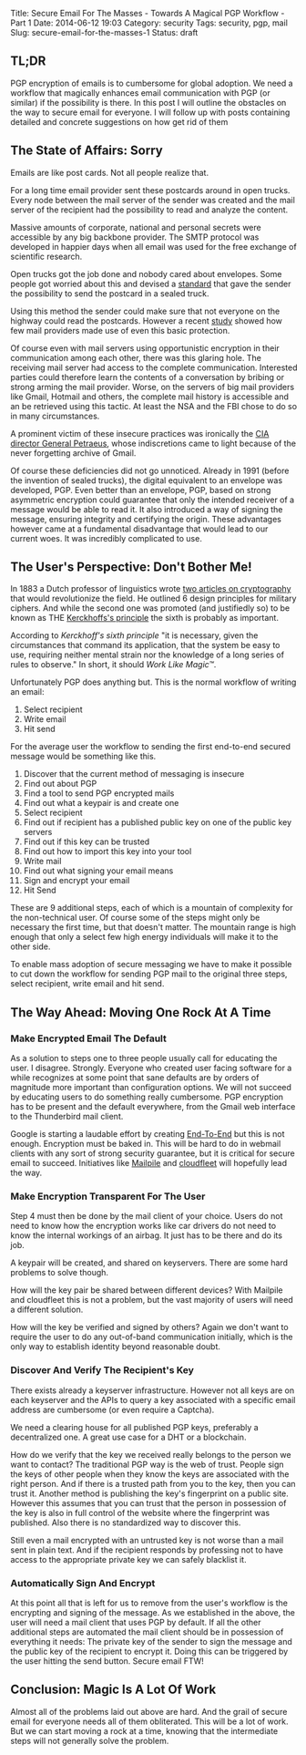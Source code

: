 Title: Secure Email For The Masses - Towards A Magical PGP Workflow - Part 1
Date: 2014-06-12 19:03
Category: security
Tags: security, pgp, mail
Slug: secure-email-for-the-masses-1
Status: draft

## TL;DR

PGP encryption of emails is to cumbersome for global adoption. We need a 
workflow that magically enhances email communication with PGP (or similar) if 
the possibility is there. In this post I will outline the obstacles on the way
to secure email for everyone. I will follow up with posts containing detailed 
and concrete suggestions on how get rid of them

## The State of Affairs: Sorry

Emails are like post cards. Not all people realize that.

For a long time email provider sent these postcards around in open trucks. 
Every node between the mail server of the sender was created and the mail server 
of the recipient had the possibility to read and analyze the content. 

Massive amounts of corporate, national and personal secrets were accessible by 
any big backbone provider. The SMTP protocol was developed in happier days when 
all email was used for the free exchange of scientific research.

Open trucks got the job done and nobody cared about envelopes. Some people got 
worried about this and devised a [standard][ietf] that gave the sender the 
possibility to send the postcard in a sealed truck.

Using this method the sender could make sure that not everyone on the highway 
could read the postcards. However a recent [study][cnet] showed how few mail 
providers made use of even this basic protection.

Of course even with mail servers using opportunistic encryption in their 
communication among each other, there was this glaring hole. The receiving mail 
server had access to the complete communication. Interested parties could 
therefore learn the contents of a conversation by bribing or strong arming the 
mail provider. Worse, on the servers of big mail providers like Gmail, Hotmail 
and others, the complete mail history is accessible and an be retrieved using 
this tactic. At least the NSA and the FBI chose to do so in many circumstances.

A prominent victim of these insecure practices was ironically the [CIA director 
General Petraeus][petraeus], whose indiscretions came to light because of the never 
forgetting archive of Gmail.

Of course these deficiencies did not go unnoticed. Already in 1991 (before the 
invention of sealed trucks), the digital equivalent to an envelope was 
developed, PGP. Even better than an envelope, PGP, based on strong asymmetric 
encryption could guarantee that only the intended receiver of a message would 
be able to read it. It also introduced a way of signing the message, ensuring 
integrity and certifying the origin. These advantages however came at a 
fundamental disadvantage that would lead to our current woes. It was incredibly
complicated to use.

## The User's Perspective: Don't Bother Me!

In 1883 a Dutch professor of linguistics wrote 
[two articles on cryptography][kerckhoff] that would revolutionize the field. 
He outlined 6 design principles for military ciphers. And while the second one 
was promoted (and justifiedly so) to be known as THE 
[Kerckhoffs's principle][wikipedia] the sixth is probably as important.

According to _Kerckhoff's sixth principle_ "it is necessary, given the 
circumstances that command its application, that the system be easy to use, 
requiring neither mental strain nor the knowledge of a long series of rules to 
observe." In short, it should _Work Like Magic&trade;_.

Unfortunately PGP does anything but. This is the normal workflow of writing 
an email:

1. Select recipient
2. Write email
3. Hit send

For the average user the workflow to sending the first end-to-end secured 
message would be something like this.

 1. Discover that the current method of messaging is insecure
 2. Find out about PGP
 3. Find a tool to send PGP encrypted mails  
 4. Find out what a keypair is and create one
 5. Select recipient
 6. Find out if recipient has a published public key on one of the public key 
    servers
 7. Find out if this key can be trusted
 8. Find out how to import this key into your tool
 9. Write mail
10. Find out what signing your email means
11. Sign and encrypt your email
12. Hit Send 

These are 9 additional steps, each of which is a mountain of complexity for the 
non-technical user. Of course some of the steps might only be necessary the 
first time, but that doesn't matter. The mountain range is high enough that 
only a select few high energy individuals will make it to the other side.

To enable mass adoption of secure messaging we have to make it possible to cut 
down the workflow for sending PGP mail to the original three steps, select 
recipient, write email and hit send.


## The Way Ahead: Moving One Rock At A Time

### Make Encrypted Email The Default

As a solution to steps one to three people usually call for educating the user. 
I disagree. Strongly. Everyone who created user facing software for a while 
recognizes at some point that sane defaults are by orders of magnitude more 
important than configuration options. We will not succeed by educating users 
to do something really cumbersome. PGP encryption has to be present and the 
default everywhere, from the Gmail web interface to the Thunderbird mail client.

Google is starting a laudable effort by creating [End-To-End][google-end-to-end]
but this is not enough. Encryption must be baked in. This will be hard to do 
in webmail clients with any sort of strong security guarantee, but it is 
critical for secure email to succeed. Initiatives like [Mailpile][mailpile] and
[cloudfleet][cloudfleet] will hopefully lead the way. 

### Make Encryption Transparent For The User

Step 4 must then be done by the mail client of your choice. Users do not need 
to know how the encryption works like car drivers do not need to know the 
internal workings of an airbag. It just has to be there and do its job.

A keypair will be created, and shared on keyservers. There are some hard 
problems to solve though. 

How will the key pair be shared between different devices? With Mailpile and 
cloudfleet this is not a problem, but the vast majority of users will need a 
different solution.

How will the key be verified and signed by others? Again we don't want to 
require the user to do any out-of-band communication initially, which is the 
only way to establish identity beyond reasonable doubt. 

### Discover And Verify The Recipient's Key

There exists already a keyserver infrastructure. However not all keys are on 
each keyserver and the APIs to query a key associated with a specific email 
address are cumbersome (or even require a Captcha).

We need a clearing house for all published PGP keys, preferably a decentralized 
one. A great use case for a DHT or a blockchain.

How do we verify that the key we received really belongs to the person we want 
to contact? The traditional PGP way is the web of trust. People sign the keys 
of other people when they know the keys are associated with the right person.
And if there is a trusted path from you to the key, then you can trust it. 
Another method is publishing the key's fingerprint on a public site. However 
this assumes that you can trust that the person in possession of the key is also 
in full control of the website where the fingerprint was published. Also there 
is no standardized way to  discover this.

Still even a mail encrypted with an untrusted key is not worse than a mail sent 
in plain text. And if the recipient responds by professing not to have access 
to the appropriate private key we can safely blacklist it.


### Automatically Sign And Encrypt

At this point all that is left for us to remove from the user's workflow is the 
encrypting and signing of the message. As we established in the above, the user 
will need a mail client that uses PGP by default. If all the other 
additional steps are automated the mail client should be in possession of 
everything it needs: The private key of the sender to sign the message and the 
public key of the recipient to encrypt it. Doing this can be triggered by the 
user hitting the send button. Secure email FTW!  


## Conclusion: Magic Is A Lot Of Work

Almost all of the problems laid out above are hard. And the grail of secure 
email for everyone needs all of them obliterated. This will be a lot of work. 
But we can start moving a rock at a time, knowing that the intermediate steps 
will not generally solve the problem. 





[ietf]: https://tools.ietf.org/html/rfc3207 "SMTP over TLS"
[cnet]: http://www.cnet.com/news/how-web-mail-providers-leave-door-open-for-nsa-surveillance/
[petraeus]: http://swampland.time.com/2012/11/15/spyfall/ "Petraeus' Fall"
[kerckhoff]: http://petitcolas.net/fabien/kerckhoffs/ "Kerckhoff's papers"
[wikipedia]: https://en.wikipedia.org/wiki/Kerckhoffs's_principle "Kerckhoffs's principle"
[google-end-to-end]: https://code.google.com/p/end-to-end/ "Google's PGP browser extension"
[mailpile]: https://mailpile.is/
[cloudfleet]: https://cloudfleet.io/
